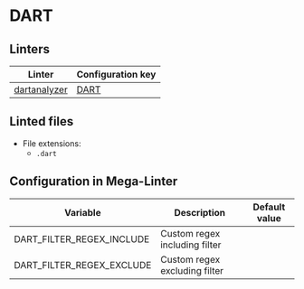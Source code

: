 <!-- markdownlint-disable MD003 MD020 MD033 MD041 -->
<!-- Generated by .automation/build.py, please do not update manually -->
<!-- Instead, update descriptor file at https://github.com/nvuillam/mega-linter/tree/master/megalinter/descriptors/dart.yml -->
# DART

## Linters

| Linter                               | Configuration key            |
|--------------------------------------|------------------------------|
| [dartanalyzer](dart_dartanalyzer.md) | [DART](dart_dartanalyzer.md) |

## Linted files

- File extensions:
  - `.dart`

## Configuration in Mega-Linter

| Variable                  | Description                   | Default value |
|---------------------------|-------------------------------|---------------|
| DART_FILTER_REGEX_INCLUDE | Custom regex including filter |               |
| DART_FILTER_REGEX_EXCLUDE | Custom regex excluding filter |               |

